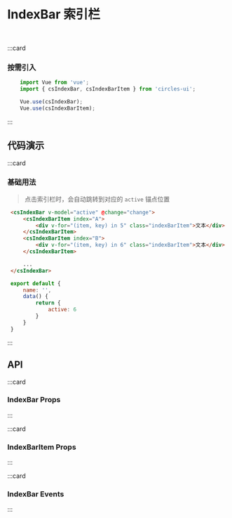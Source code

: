 # IndexBar 索引栏
<br/>

:::card
   ### 按需引入

   ```js
       import Vue from 'vue';
       import { csIndexBar, csIndexBarItem } from 'circles-ui';

       Vue.use(csIndexBar);
       Vue.use(csIndexBarItem);
   ```
:::


## 代码演示

:::card
### 基础用法
> 点击索引栏时，会自动跳转到对应的 `active` 锚点位置

   ```html
    <csIndexBar v-model="active" @change="change">
        <csIndexBarItem index="A">
            <div v-for="(item, key) in 5" class="indexBarItem">文本</div>
        </csIndexBarItem>
        <csIndexBarItem index="B">
            <div v-for="(item, key) in 6" class="indexBarItem">文本</div>
        </csIndexBarItem>

        ...
    </csIndexBar>
   ```
   ```js
    export default {
        name: '',
        data() {
            return {
                active: 6
            }
        }
    }
   ```
:::

## API

:::card
### IndexBar Props

   <template>
   <el-table
        :data="apiData"
        stripe
        border
        style="width: 100%">
        <el-table-column
          prop="name"
          label="参数"
          width="180">
        </el-table-column>
        <el-table-column
          prop="remake"
          label="说明"
          >
        </el-table-column>
        <el-table-column
          prop="type"
          label="类型"
          width="130">
        </el-table-column>
        <el-table-column
             prop="default"
             label="默认值"
             width="150">
        </el-table-column>
      </el-table>
</template>
<script>
export default {
  data () {
    return {
      apiData: [{
                  name: 'v-model(active)',
                  remake: '当前所在的索引栏的下标',
                  type: 'String | Number',
                  default: 'false'
                },
                {
                  name: 'sortArr',
                  remake: '自定义右侧字符列表',
                  type: 'Array',
                  default: '[]'
                },
                {
                  name: 'height',
                  remake: '索引栏的高度',
                  type: 'String | Number',
                  default: "true"
                },
                {
                  name: 'color',
                  remake: '索引栏选中时title和右侧字符列表的字体颜色',
                  type: 'String',
                  default: "'bottom'"
                },
                {
                  name: 'showToast',
                  remake: '点击右侧字符列表时是否有弱提示',
                  type: 'Boolean',
                  default: "true"
                }
                ],
                eventData: [{
                  name: 'scroll',
                  remake: '索引页滚动时触发',
                  param: 'event: Object'
                },
                {
                  name: 'change',
                  remake: '索引栏选中项改变时触发',
                  param: 'event: Number(当前选中项的索引)'
                }
                ],
                apiItemData: [
                    {
                        name: 'index',
                        remake: '索引栏项的索引字符',
                        type: 'String | Number',
                        default: "''" 
                    }
                ]
    }
  }
}
</script>
:::

:::card
### IndexBarItem Props

   <template>
   <el-table
        :data="apiItemData"
        stripe
        border
        style="width: 100%">
        <el-table-column
          prop="name"
          label="参数"
          width="180">
        </el-table-column>
        <el-table-column
          prop="remake"
          label="说明"
          >
        </el-table-column>
        <el-table-column
          prop="type"
          label="类型"
          width="130">
        </el-table-column>
        <el-table-column
             prop="default"
             label="默认值"
             width="150">
        </el-table-column>
      </el-table>
</template>
:::

:::card
### IndexBar Events

<template>
   <el-table
        :data="eventData"
        stripe
        border
        style="width: 100%">
        <el-table-column
          prop="name"
          label="事件名"
          width="180">
        </el-table-column>
        <el-table-column
          prop="remake"
          label="说明"
          >
        </el-table-column>
        <el-table-column
          prop="param"
          label="回调参数"
          width="240">
        </el-table-column>
      </el-table>
    </template>
:::
